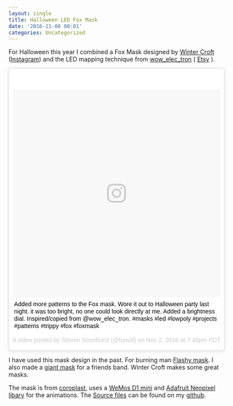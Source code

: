 ```yaml
---
layout: single
title: Halloween LED Fox Mask
date: '2016-11-08 00:01'
categories: Uncategorized
---
```


For Halloween this year I combined a Fox Mask designed by [Winter Croft](https://wintercroft.com/) ([Instagram](https://www.instagram.com/wintercroft/)) and the LED mapping technique from [wow_elec_tron](https://www.instagram.com/wow_elec_tron/) ( [Etsy](https://www.etsy.com/au/shop/ElecDashTron) ).

<blockquote class="instagram-media" data-instgrm-captioned data-instgrm-version="7" style=" background:#FFF; border:0; border-radius:3px; box-shadow:0 0 1px 0 rgba(0,0,0,0.5),0 1px 10px 0 rgba(0,0,0,0.15); margin: 1px; max-width:658px; padding:0; width:99.375%; width:-webkit-calc(100% - 2px); width:calc(100% - 2px);"><div style="padding:8px;"> <div style=" background:#F8F8F8; line-height:0; margin-top:40px; padding:50.0% 0; text-align:center; width:100%;"> <div style=" background:url(data:image/png;base64,iVBORw0KGgoAAAANSUhEUgAAACwAAAAsCAMAAAApWqozAAAABGdBTUEAALGPC/xhBQAAAAFzUkdCAK7OHOkAAAAMUExURczMzPf399fX1+bm5mzY9AMAAADiSURBVDjLvZXbEsMgCES5/P8/t9FuRVCRmU73JWlzosgSIIZURCjo/ad+EQJJB4Hv8BFt+IDpQoCx1wjOSBFhh2XssxEIYn3ulI/6MNReE07UIWJEv8UEOWDS88LY97kqyTliJKKtuYBbruAyVh5wOHiXmpi5we58Ek028czwyuQdLKPG1Bkb4NnM+VeAnfHqn1k4+GPT6uGQcvu2h2OVuIf/gWUFyy8OWEpdyZSa3aVCqpVoVvzZZ2VTnn2wU8qzVjDDetO90GSy9mVLqtgYSy231MxrY6I2gGqjrTY0L8fxCxfCBbhWrsYYAAAAAElFTkSuQmCC); display:block; height:44px; margin:0 auto -44px; position:relative; top:-22px; width:44px;"></div></div> <p style=" margin:8px 0 0 0; padding:0 4px;"> <a href="https://www.instagram.com/p/BMVOJ3OBxoz/" style=" color:#000; font-family:Arial,sans-serif; font-size:14px; font-style:normal; font-weight:normal; line-height:17px; text-decoration:none; word-wrap:break-word;" target="_blank">Added more patterns to the Fox mask. Wore it out to Halloween party last night. it was too bright, no one could look directly at me. Added a brightness dial. Inspired/copied from @wow_elec_tron. #masks #led #lowpoly #projects #patterns #trippy #fox #foxmask</a></p> <p style=" color:#c9c8cd; font-family:Arial,sans-serif; font-size:14px; line-height:17px; margin-bottom:0; margin-top:8px; overflow:hidden; padding:8px 0 7px; text-align:center; text-overflow:ellipsis; white-space:nowrap;">A video posted by Steven Smethurst (@funvill) on <time style=" font-family:Arial,sans-serif; font-size:14px; line-height:17px;" datetime="2016-11-03T02:40:42+00:00">Nov 2, 2016 at 7:40pm PDT</time></p></div></blockquote>
<script async defer src="//platform.instagram.com/en_US/embeds.js"></script>

I have used this mask design in the past. For burning man [Flashy mask](https://www.instagram.com/p/7DKuccg5da/?taken-by=funvill). I also made a [giant mask](https://www.instagram.com/p/842YEXg5aG/?taken-by=funvill) for a friends band. Winter Croft makes some great masks.

The mask is from [coroplast](https://en.wikipedia.org/wiki/Coroplast), uses a [WeMos D1 mini](https://www.wemos.cc/product/d1-mini.html) and [Adafruit Neopixel libary](https://github.com/adafruit/Adafruit_NeoPixel) for the animations. The [Source files](https://github.com/funvill/HalloweenMask) can be found on my [github](https://github.com/funvill).
